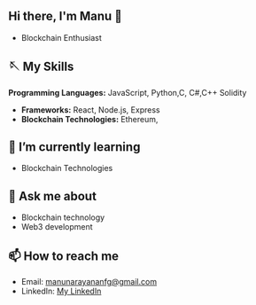  ## Hi there, I'm Manu 👋
- Blockchain Enthusiast

## 🪡 My Skills
 **Programming Languages:** JavaScript, Python,C, C#,C++ Solidity</p>
- **Frameworks:** React, Node.js, Express
- **Blockchain Technologies:** Ethereum, 

<!--## 🔭 I’m currently working on
- Contributing to blockchain projects -->

## 🌱 I’m currently learning
- Blockchain Technologies

<!-- ## 👯 I’m looking to collaborate on
- Blockchain-based projects
- Open-source initiatives -->

<!-- ## 🤔 I’m looking for help with
- Understanding zero-knowledge proofs
- Optimizing smart contract gas usage -->

## 💬 Ask me about
- Blockchain technology
- Web3 development

## 📫 How to reach me
- Email: [manunarayananfg@gmail.com](manunarayananfg@gmail.com)
- LinkedIn: [My LinkedIn](https://www.linkedin.com/in/manu-narayanan07/)




